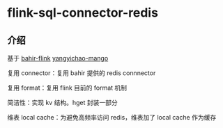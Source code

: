 # flink-sql-connector-redis

## 介绍

基于 [bahir-flink](https://github.com/apache/bahir-flink) [yangyichao-mango](https://github.com/yangyichao-mango/flink-study)

复用 connector：复用 bahir 提供的 redis connnector

复用 format：复用 flink 目前的 format 机制

简洁性：实现 kv 结构。hget 封装一部分

维表 local cache：为避免高频率访问 redis，维表加了 local cache 作为缓存